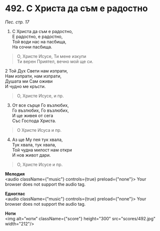# 492. С Христа да съм е радостно

_Пес. стр. 17_

1. С Христа да съм е радостно,  
Е радостно, е радостно,  
Той води нас на пасбища,  
На сочни пасбища.  

> О, Христе Исусе, Ти мене изкупи  
> Ти верен Приятел, вечно мой ще си.  

2 Той Дух Свети нам изпрати,  
Нам изпрати, нам изпрати,  
Душата ми Сам оживи  
И чудно ме кръсти.  

> О, Христе Исусе, и пр.  

3. От все сърце Го възлюбих,  
Го възлюбих, Го възлюбих,  
И ще живея от сега  
Със Господа Христа.  

> О Христе Исуса и пр.  

4. Аз ще Му пея тук хвала,  
Тук хвала, тук хвала,  
Той чудна милост нам откри  
И нов живот дари.  

> О, Христе Исусе и пр.

**Мелодия**  
<audio className={"music"} controls={true} preload={"none"}>
    <source src="mp3/492.mp3" type="audio/mpeg"/>
    Your browser does not support the audio tag.
</audio>

**Едноглас**  
<audio className={"music"} controls={true} preload={"none"}>
    <source src="transp/492.mp3" type="audio/mpeg"/>
    Your browser does not support the audio tag.
</audio>

**Ноти**  
<img alt="ноти" className={"score"} height="300" src="scores/492.jpg" width="212"/>
